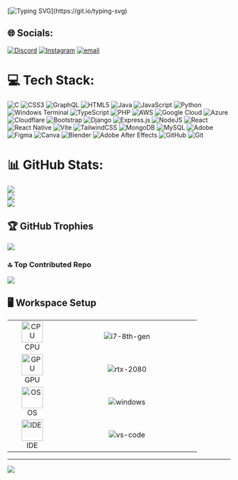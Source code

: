 [![Typing SVG](https://readme-typing-svg.demolab.com?font=Fira+Code&size=37&duration=3000&pause=1000&color=07D8FF&center=true&vCenter=true&multiline=true&width=900&height=200&lines=👋+Hello!+I'm+Arnav;Thanks+for+checking+out+my+GitHub!;⭐+Anything+you+find+useful!;Contact+me+if+you+have+any+questions!)](https://git.io/typing-svg)

## 🌐 Socials:
[![Discord](https://img.shields.io/badge/Discord-%237289DA.svg?logo=discord&logoColor=white)](https://discord.gg/https://discord.gg/Qehh3yNezQ) [![Instagram](https://img.shields.io/badge/Instagram-%23E4405F.svg?logo=Instagram&logoColor=white)](https://instagram.com/arnav_sensei_official) [![email](https://img.shields.io/badge/Email-D14836?logo=gmail&logoColor=white)](mailto:arnavdeshwal66@gmail.com) 

# 💻 Tech Stack:
![C](https://img.shields.io/badge/c-%2300599C.svg?style=for-the-badge&logo=c&logoColor=white) ![CSS3](https://img.shields.io/badge/css3-%231572B6.svg?style=for-the-badge&logo=css3&logoColor=white) ![GraphQL](https://img.shields.io/badge/-GraphQL-E10098?style=for-the-badge&logo=graphql&logoColor=white) ![HTML5](https://img.shields.io/badge/html5-%23E34F26.svg?style=for-the-badge&logo=html5&logoColor=white) ![Java](https://img.shields.io/badge/java-%23ED8B00.svg?style=for-the-badge&logo=openjdk&logoColor=white) ![JavaScript](https://img.shields.io/badge/javascript-%23323330.svg?style=for-the-badge&logo=javascript&logoColor=%23F7DF1E) ![Python](https://img.shields.io/badge/python-3670A0?style=for-the-badge&logo=python&logoColor=ffdd54) ![Windows Terminal](https://img.shields.io/badge/Windows%20Terminal-%234D4D4D.svg?style=for-the-badge&logo=windows-terminal&logoColor=white) ![TypeScript](https://img.shields.io/badge/typescript-%23007ACC.svg?style=for-the-badge&logo=typescript&logoColor=white) ![PHP](https://img.shields.io/badge/php-%23777BB4.svg?style=for-the-badge&logo=php&logoColor=white) ![AWS](https://img.shields.io/badge/AWS-%23FF9900.svg?style=for-the-badge&logo=amazon-aws&logoColor=white) ![Google Cloud](https://img.shields.io/badge/GoogleCloud-%234285F4.svg?style=for-the-badge&logo=google-cloud&logoColor=white) ![Azure](https://img.shields.io/badge/azure-%230072C6.svg?style=for-the-badge&logo=microsoftazure&logoColor=white) ![Cloudflare](https://img.shields.io/badge/Cloudflare-F38020?style=for-the-badge&logo=Cloudflare&logoColor=white) ![Bootstrap](https://img.shields.io/badge/bootstrap-%238511FA.svg?style=for-the-badge&logo=bootstrap&logoColor=white) ![Django](https://img.shields.io/badge/django-%23092E20.svg?style=for-the-badge&logo=django&logoColor=white) ![Express.js](https://img.shields.io/badge/express.js-%23404d59.svg?style=for-the-badge&logo=express&logoColor=%2361DAFB) ![NodeJS](https://img.shields.io/badge/node.js-6DA55F?style=for-the-badge&logo=node.js&logoColor=white) ![React](https://img.shields.io/badge/react-%2320232a.svg?style=for-the-badge&logo=react&logoColor=%2361DAFB) ![React Native](https://img.shields.io/badge/react_native-%2320232a.svg?style=for-the-badge&logo=react&logoColor=%2361DAFB) ![Vite](https://img.shields.io/badge/vite-%23646CFF.svg?style=for-the-badge&logo=vite&logoColor=white) ![TailwindCSS](https://img.shields.io/badge/tailwindcss-%2338B2AC.svg?style=for-the-badge&logo=tailwind-css&logoColor=white) ![MongoDB](https://img.shields.io/badge/MongoDB-%234ea94b.svg?style=for-the-badge&logo=mongodb&logoColor=white) ![MySQL](https://img.shields.io/badge/mysql-4479A1.svg?style=for-the-badge&logo=mysql&logoColor=white) ![Adobe](https://img.shields.io/badge/adobe-%23FF0000.svg?style=for-the-badge&logo=adobe&logoColor=white) ![Figma](https://img.shields.io/badge/figma-%23F24E1E.svg?style=for-the-badge&logo=figma&logoColor=white) ![Canva](https://img.shields.io/badge/Canva-%2300C4CC.svg?style=for-the-badge&logo=Canva&logoColor=white) ![Blender](https://img.shields.io/badge/blender-%23F5792A.svg?style=for-the-badge&logo=blender&logoColor=white) ![Adobe After Effects](https://img.shields.io/badge/Adobe%20After%20Effects-9999FF.svg?style=for-the-badge&logo=Adobe%20After%20Effects&logoColor=white) ![GitHub](https://img.shields.io/badge/github-%23121011.svg?style=for-the-badge&logo=github&logoColor=white) ![Git](https://img.shields.io/badge/git-%23F05033.svg?style=for-the-badge&logo=git&logoColor=white)
# 📊 GitHub Stats:
![](https://github-readme-stats.vercel.app/api?username=menofculture69&theme=dark&hide_border=false&include_all_commits=true&count_private=true)<br/>
![](https://github-readme-streak-stats.herokuapp.com/?user=menofculture69&theme=dark&hide_border=false)<br/>
![](https://github-readme-stats.vercel.app/api/top-langs/?username=menofculture69&theme=dark&hide_border=false&include_all_commits=true&count_private=true&layout=compact)

## 🏆 GitHub Trophies
![](https://github-profile-trophy.vercel.app/?username=menofculture69&theme=radical&no-frame=false&no-bg=false&margin-w=4)

### 🔝 Top Contributed Repo
![](https://github-contributor-stats.vercel.app/api?username=menofculture69&limit=5&theme=radical&combine_all_yearly_contributions=true)

## 🖥️ Workspace Setup

<div align="center">
        <table>
          <tr>
            <td align="center" width="96">
              <img src="https://laptoping.com/cpus/wp-content/uploads/2023/06/AMD-Ryzen-7-7730U.png" width="48" height="48" alt="CPU">
              <br>
              <span>CPU</span>
            </td>
            <td align="center" width="300">
              <img src="https://img.shields.io/badge/RYZEN-7000%20SERIES-orange" alt="i7-8th-gen">
            </td>
          </tr>
          <tr>
            <td align="center" width="96">
              <img src="https://static.hardwaredb.net/badges/geforce-rtx-3050.png" width="48" height="48" alt="GPU">
              <br>
              <span>GPU</span>
            </td>
            <td align="center" width="300">
              <img src="https://img.shields.io/badge/NVIDIA-RTX_3050-green" alt="rtx-2080">
            </td>
          </tr>
          <tr>
            <td align="center" width="96">
              <img src="https://i.ibb.co/hBgDy3Q/imageedit-7-3135521893.png" width="48" height="48" alt="OS">
              <br>
              <span>OS</span>
            </td>
            <td align="center" width="300">
              <img src="https://img.shields.io/badge/Windows_11-0078D6?style=for-the-badge&logo=windows&logoColor=white" alt="windows">
            </td>
          </tr>
          <tr>
            <td align="center" width="96">
              <img src="https://skillicons.dev/icons?i=vscode" width="48" height="48" alt="IDE">
              <br>
              <span>IDE</span>
            </td>
            <td align="center" width="300">
              <img src="https://img.shields.io/badge/VS_Code-007ACC?style=for-the-badge&logo=Visual-Studio-Code&logoColor=white" alt="vs-code">
            </td>
          </tr>
        </table>
        </div>

  

---
[![](https://visitcount.itsvg.in/api?id=menofculture69&icon=0&color=0)](https://visitcount.itsvg.in)

<!-- Proudly created with GPRM ( https://gprm.itsvg.in ) -->
